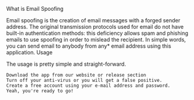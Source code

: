 What is Email Spoofing

Email spoofing is the creation of email messages with a forged sender address. The original transmission protocols used for email do not have built-in authentication methods: this deficiency allows spam and phishing emails to use spoofing in order to mislead the recipient. In simple words, you can send email to anybody from any* email address using this application.
Usage

The usage is pretty simple and straight-forward.

    Download the app from our website or release section
    Turn off your anti-virus or you will get a false positive.
    Create a free account using your e-mail address and password.
    Yeah, you're ready to go!
